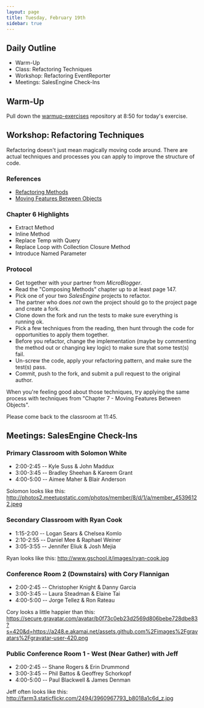```yaml
---
layout: page
title: Tuesday, February 19th
sidebar: true
---
```


## Daily Outline

* Warm-Up
* Class: Refactoring Techniques
* Workshop: Refactoring EventReporter
* Meetings: SalesEngine Check-Ins

## Warm-Up

Pull down the [warmup-exercises](https://github.com/JumpstartLab/warmup-exercises) repository at 8:50 for today's exercise.

## Workshop: Refactoring Techniques

Refactoring doesn't just mean magically moving code around. There are actual techniques and processes you can apply to improve the structure of code.

### References

* [Refactoring Methods](http://dl.dropbox.com/u/69001/Refactoring/Refactoring%20-%20Chapter%206.pdf)
* [Moving Features Between Objects](http://dl.dropbox.com/u/69001/Refactoring/Refactoring%20-%20Chapter%207.pdf)

### Chapter 6 Highlights

* Extract Method
* Inline Method
* Replace Temp with Query
* Replace Loop with Collection Closure Method
* Introduce Named Parameter

### Protocol

* Get together with your partner from *MicroBlogger*.
* Read the "Composing Methods" chapter up to at least page 147.
* Pick one of your two *SalesEngine* projects to refactor.
* The partner who does *not* own the project should go to the project page and create a fork.
* Clone down the fork and run the tests to make sure everything is running ok.
* Pick a few techniques from the reading, then hunt through the code for opportunities to apply them together.
* Before you refactor, change the implementation (maybe by commenting the method out or changing key logic) to make sure that some test(s) fail.
* Un-screw the code, apply your refactoring pattern, and make sure the test(s) pass.
* Commit, push to the fork, and submit a pull request to the original author.

When you're feeling good about those techniques, try applying the same process with techniques from "Chapter 7 - Moving Features Between Objects".

Please come back to the classroom at 11:45.

## Meetings: SalesEngine Check-Ins

### Primary Classroom with Solomon White

* 2:00-2:45 -- Kyle Suss & John Maddux
* 3:00-3:45 -- Bradley Sheehan & Kareem Grant
* 4:00-5:00 -- Aimee Maher & Blair Anderson

Solomon looks like this: http://photos2.meetupstatic.com/photos/member/8/d/1/a/member_45396122.jpeg

### Secondary Classroom with Ryan Cook

* 1:15-2:00 -- Logan Sears & Chelsea Komlo
* 2:10-2:55 -- Daniel Mee & Raphael Weiner
* 3:05-3:55 -- Jennifer Eliuk & Josh Mejia

Ryan looks like this: http://www.gschool.it/images/ryan-cook.jpg

### Conference Room 2 (Downstairs) with Cory Flannigan

* 2:00-2:45 -- Christopher Knight & Danny Garcia
* 3:00-3:45 -- Laura Steadman & Elaine Tai
* 4:00-5:00 -- Jorge Tellez & Ron Rateau

Cory looks a little happier than this: https://secure.gravatar.com/avatar/b0f73c0eb23d2569d806bebe728dbe83?s=420&d=https://a248.e.akamai.net/assets.github.com%2Fimages%2Fgravatars%2Fgravatar-user-420.png

### Public Conference Room 1 - West (Near Gather) with Jeff 

* 2:00-2:45 -- Shane Rogers & Erin Drummond
* 3:00-3:45 -- Phil Battos & Geoffrey Schorkopf
* 4:00-5:00 -- Paul Blackwell & James Denman

Jeff often looks like this: http://farm3.staticflickr.com/2494/3960967793_b8018a1c6d_z.jpg
